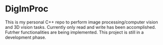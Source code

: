 # DigImProc
This is my personal C++ repo to perform image processing/computer vision and 3D vision tasks. Currently only read and write has been accomplished. Futrher functionalities are being implemented. This project is still in a development phase.